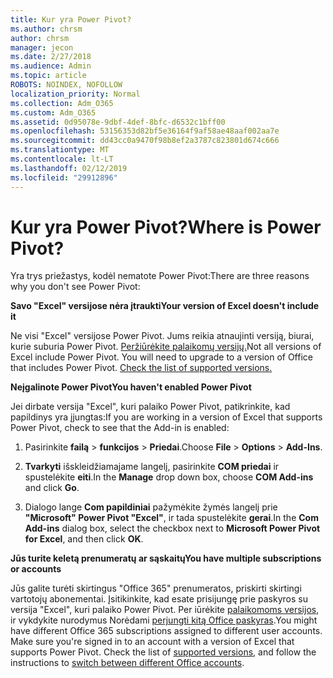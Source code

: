 ```yaml
---
title: Kur yra Power Pivot?
ms.author: chrsm
author: chrsm
manager: jecon
ms.date: 2/27/2018
ms.audience: Admin
ms.topic: article
ROBOTS: NOINDEX, NOFOLLOW
localization_priority: Normal
ms.collection: Adm_O365
ms.custom: Adm_O365
ms.assetid: 0d95078e-9dbf-4def-8bfc-d6532c1bff00
ms.openlocfilehash: 53156353d82bf5e36164f9af58ae48aaf002aa7e
ms.sourcegitcommit: dd43cc0a9470f98b8ef2a3787c823801d674c666
ms.translationtype: MT
ms.contentlocale: lt-LT
ms.lasthandoff: 02/12/2019
ms.locfileid: "29912896"
---
```

# <a name="where-is-power-pivot"></a><span data-ttu-id="dbb38-102">Kur yra Power Pivot?</span><span class="sxs-lookup"><span data-stu-id="dbb38-102">Where is Power Pivot?</span></span>

<span data-ttu-id="dbb38-103">Yra trys priežastys, kodėl nematote Power Pivot:</span><span class="sxs-lookup"><span data-stu-id="dbb38-103">There are three reasons why you don't see Power Pivot:</span></span>
  
 <span data-ttu-id="dbb38-104">**Savo "Excel" versijose nėra įtraukti**</span><span class="sxs-lookup"><span data-stu-id="dbb38-104">**Your version of Excel doesn't include it**</span></span>
  
<span data-ttu-id="dbb38-p101">Ne visi "Excel" versijose Power Pivot. Jums reikia atnaujinti versiją, biurai, kurie suburia Power Pivot. [Peržiūrėkite palaikomų versijų.](https://support.office.com/article/aa64e217-4b6e-410b-8337-20b87e1c2a4b.aspx)</span><span class="sxs-lookup"><span data-stu-id="dbb38-p101">Not all versions of Excel include Power Pivot. You will need to upgrade to a version of Office that includes Power Pivot. [Check the list of supported versions.](https://support.office.com/article/aa64e217-4b6e-410b-8337-20b87e1c2a4b.aspx)</span></span>
  
 <span data-ttu-id="dbb38-108">**Neįgalinote Power Pivot**</span><span class="sxs-lookup"><span data-stu-id="dbb38-108">**You haven't enabled Power Pivot**</span></span>
  
<span data-ttu-id="dbb38-109">Jei dirbate versija "Excel", kuri palaiko Power Pivot, patikrinkite, kad papildinys yra įjungtas:</span><span class="sxs-lookup"><span data-stu-id="dbb38-109">If you are working in a version of Excel that supports Power Pivot, check to see that the Add-in is enabled:</span></span>
  
1. <span data-ttu-id="dbb38-110">Pasirinkite **failą** \> **funkcijos** \> **Priedai**.</span><span class="sxs-lookup"><span data-stu-id="dbb38-110">Choose **File** \> **Options** \> **Add-Ins**.</span></span>
    
2. <span data-ttu-id="dbb38-111">**Tvarkyti** išskleidžiamajame langelį, pasirinkite **COM priedai** ir spustelėkite **eiti**.</span><span class="sxs-lookup"><span data-stu-id="dbb38-111">In the **Manage** drop down box, choose **COM Add-ins** and click **Go**.</span></span>
    
3. <span data-ttu-id="dbb38-112">Dialogo lange **Com papildiniai** pažymėkite žymės langelį prie **"Microsoft" Power Pivot "Excel"**, ir tada spustelėkite **gerai**.</span><span class="sxs-lookup"><span data-stu-id="dbb38-112">In the **Com Add-ins** dialog box, select the checkbox next to **Microsoft Power Pivot for Excel**, and then click **OK**.</span></span> 
    
 <span data-ttu-id="dbb38-113">**Jūs turite keletą prenumeratų ar sąskaitų**</span><span class="sxs-lookup"><span data-stu-id="dbb38-113">**You have multiple subscriptions or accounts**</span></span>
  
<span data-ttu-id="dbb38-p102">Jūs galite turėti skirtingus "Office 365" prenumeratos, priskirti skirtingi vartotojų abonementai. Įsitikinkite, kad esate prisijungę prie paskyros su versija "Excel", kuri palaiko Power Pivot. Per iūrėkite [palaikomoms versijos](https://support.office.com/article/aa64e217-4b6e-410b-8337-20b87e1c2a4b.aspx), ir vykdykite nurodymus Norėdami [perjungti kitą Office paskyras](https://support.office.com/article/b9582171-fd1f-4284-9846-bdd72bb28426.aspx#BKMK_WebSwitchAccounts).</span><span class="sxs-lookup"><span data-stu-id="dbb38-p102">You might have different Office 365 subscriptions assigned to different user accounts. Make sure you're signed in to an account with a version of Excel that supports Power Pivot. Check the list of [supported versions](https://support.office.com/article/aa64e217-4b6e-410b-8337-20b87e1c2a4b.aspx), and follow the instructions to [switch between different Office accounts](https://support.office.com/article/b9582171-fd1f-4284-9846-bdd72bb28426.aspx#BKMK_WebSwitchAccounts).</span></span>
  

